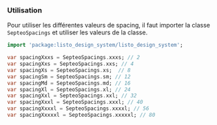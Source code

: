 ### Utilisation

Pour utiliser les différentes valeurs de spacing, il faut importer la classe `SepteoSpacings` et utiliser les valeurs de la classe.

```dart
import 'package:listo_design_system/listo_design_system';

var spacingXxxs = SepteoSpacings.xxxs; // 2
var spacingXxs = SepteoSpacings.xxs; // 4
var spacingXs = SepteoSpacings.xs;  // 8
var spacingSm = SepteoSpacings.sm; // 12
var spacingMd = SepteoSpacings.md; // 16
var spacingXl = SepteoSpacings.xl; // 24
var spacingXxl = SepteoSpacings.xxl; // 32
var spacingXxxl = SepteoSpacings.xxxl; // 40
var spacingXxxxl = SepteoSpacings.xxxxl; // 56
var spacingXxxxxl = SepteoSpacings.xxxxxl; // 80
```
